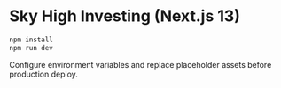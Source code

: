 # Sky High Investing (Next.js 13)

```bash
npm install
npm run dev
```

Configure environment variables and replace placeholder assets before production deploy. 